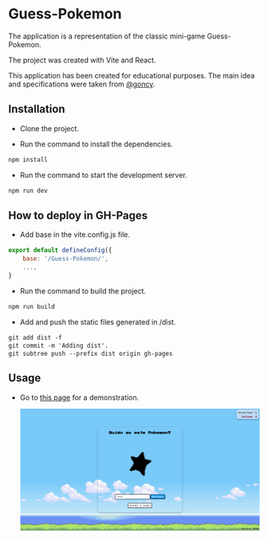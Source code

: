 # Guess-Pokemon

The application is a representation of the classic mini-game Guess-Pokemon.

The project was created with Vite and React.

This application has been created for educational purposes. The main idea and specifications were taken from [@goncy](https://github.com/goncy).

## Installation

- Clone the project.

- Run the command to install the dependencies.

```bash
npm install
```

- Run the command to start the development server.

```bash
npm run dev
```

## How to deploy in GH-Pages

- Add base in the vite.config.js file.

```js
export default defineConfig({
    base: '/Guess-Pokemon/',
    ...,
}
```

- Run the command to build the project.

```bash
npm run build
```

- Add and push the static files generated in /dist.

```git
git add dist -f
git commit -m 'Adding dist'.
git subtree push --prefix dist origin gh-pages
```

## Usage

- Go to [this page](https://edwinnm.github.io/Guess-Pokemon/) for a demonstration.

  ![01](./assets/capture-app.png)
